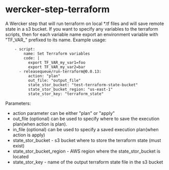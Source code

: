 # wercker-step-terraform
A Wercker step that will run terraform on local \*.tf files and will save remote state in a s3 bucket.
If you want to specify any variables to the terraform scripts, then for each variable name export an
environment variable with "TF_VAR_" prefixed to its name.
Example usage:
```
    - script:
        name: Set Terraform variables
        code: |
          export TF_VAR_my_var1=foo
          export TF_VAR_my_var2=bar
      - releasequeue/run-terraform@0.0.13:
          action: "plan"
          out_file: "output_file"
          state_stor_bucket: "test-terraform-state-bucket"
          state_stor_bucket_region: "us-east-1"
          state_stor_key: "terraform_state"

```
Parameters:

* action parameter can be either "plan" or "apply"
* out_file (optional) can be used to specify where to save the execution plan(when action is plan).
* in_file (optional) can be used to specify a saved execution plan(when action is apply)
* state_stor_bucket - s3 bucket where to store the terraform state (must exist)
* state_stor_bucket_region - AWS region where the state_stor_bucket is located
* state_stor_key - name of the output terraform state file in the s3 bucket

